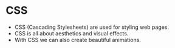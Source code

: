 # CSS

- CSS (Cascading Stylesheets) are used for styling web pages.
- CSS is all about aesthetics and visual effects.
- With CSS we can also create beautiful animations.
